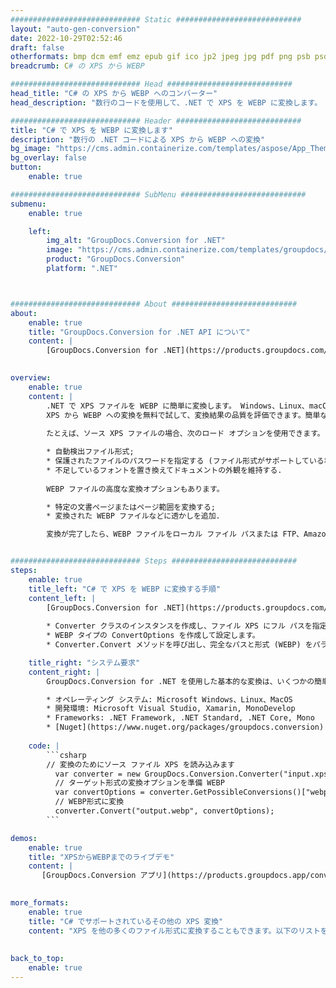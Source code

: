```yaml
---
############################# Static ############################
layout: "auto-gen-conversion"
date: 2022-10-29T02:52:46
draft: false
otherformats: bmp dcm emf emz epub gif ico jp2 jpeg jpg pdf png psb psd svg svgz tex tga tif tiff webp wmf wmz xps
breadcrumb: C# の XPS から WEBP

############################# Head ############################
head_title: "C# の XPS から WEBP へのコンバーター"
head_description: "数行のコードを使用して、.NET で XPS を WEBP に変換します。 GroupDocs ドキュメント変換 API を使用して、160 を超えるファイル形式を変換します。"

############################# Header ############################
title: "C# で XPS を WEBP に変換します"
description: "数行の .NET コードによる XPS から WEBP への変換"
bg_image: "https://cms.admin.containerize.com/templates/aspose/App_Themes/V3/images/bg/header1.png"
bg_overlay: false
button:
    enable: true

############################# SubMenu ############################
submenu:
    enable: true

    left:
        img_alt: "GroupDocs.Conversion for .NET"
        image: "https://cms.admin.containerize.com/templates/groupdocs/images/product-logos/90x90-noborder/groupdocs-conversion-net.png"
        product: "GroupDocs.Conversion"
        platform: ".NET"



############################# About ############################
about:
    enable: true
    title: "GroupDocs.Conversion for .NET API について"
    content: |
        [GroupDocs.Conversion for .NET](https://products.groupdocs.com/conversion/net/) を使用して、Microsoft Word、Excel、PowerPoint、PDF、Visio、およびその他の形式を変換できます。 GroupDocs.Conversion は、高いパフォーマンスが要求されるバックエンドおよび内部システムに適したスタンドアロン API です。 Microsoft や Open Office などのソフトウェアには依存しません。
    

overview:
    enable: true
    content: |
        .NET で XPS ファイルを WEBP に簡単に変換します。 Windows、Linux、macOS など、任意のプラットフォームで C# コード行を 2 行だけ使用できます。
        XPS から WEBP への変換を無料で試して、変換結果の品質を評価できます。簡単なファイル変換のシナリオに加えて、ソース XPS ファイルをロードし、出力 WEBP 結果を保存するためのより高度なオプションを試すことができます。 
        
        たとえば、ソース XPS ファイルの場合、次のロード オプションを使用できます。

        * 自動検出ファイル形式;
        * 保護されたファイルのパスワードを指定する (ファイル形式がサポートしている場合);
        * 不足しているフォントを置き換えてドキュメントの外観を維持する.
        
        WEBP ファイルの高度な変換オプションもあります。

        * 特定の文書ページまたはページ範囲を変換する;
        * 変換された WEBP ファイルなどに透かしを追加.

        変換が完了したら、WEBP ファイルをローカル ファイル パスまたは FTP、Amazon S3、Google Drive、Dropbox などのサードパーティ ストレージに保存できます。注意してください - XPS を {{ に変換するにはTO}} MS Office、Open Office、Adobe Acrobat Reader などの追加のソフトウェアをインストールする必要はありません。


############################# Steps ############################
steps:
    enable: true
    title_left: "C# で XPS を WEBP に変換する手順"
    content_left: |
        [GroupDocs.Conversion for .NET](https://products.groupdocs.com/conversion/net/) を使用すると、開発者は数行のコードで XPS ファイルを WEBP に簡単に変換できます。
        
        * Converter クラスのインスタンスを作成し、ファイル XPS にフル パスを指定します。
        * WEBP タイプの ConvertOptions を作成して設定します。
        * Converter.Convert メソッドを呼び出し、完全なパスと形式 (WEBP) をパラメーターとして渡します。

    title_right: "システム要求"
    content_right: |
        GroupDocs.Conversion for .NET を使用した基本的な変換は、いくつかの簡単な手順で実行できます。当社の API は、すべての主要なプラットフォームとオペレーティング システムでサポートされています。以下のコードを実行する前に、システムに次の前提条件がインストールされていることを確認してください。

        * オペレーティング システム: Microsoft Windows、Linux、MacOS
        * 開発環境: Microsoft Visual Studio, Xamarin, MonoDevelop
        * Frameworks: .NET Framework, .NET Standard, .NET Core, Mono
        * [Nuget](https://www.nuget.org/packages/groupdocs.conversion) から最新の GroupDocs.Conversion for .NET を取得します
         
    code: |
        ```csharp    
        // 変換のためにソース ファイル XPS を読み込みます
          var converter = new GroupDocs.Conversion.Converter("input.xps");
          // ターゲット形式の変換オプションを準備 WEBP
          var convertOptions = converter.GetPossibleConversions()["webp"].ConvertOptions;
          // WEBP形式に変換
          converter.Convert("output.webp", convertOptions);
        ```

demos:
    enable: true
    title: "XPSからWEBPまでのライブデモ"
    content: |
       [GroupDocs.Conversion アプリ](https://products.groupdocs.app/conversion/family) Web サイトにアクセスして、今すぐ XPS を WEBP に変換してください。オンラインデモには次の利点があります
          

more_formats:
    enable: true
    title: "C# でサポートされているその他の XPS 変換"
    content: "XPS を他の多くのファイル形式に変換することもできます。以下のリストをご覧ください。"
       
       
back_to_top:
    enable: true
---
```

